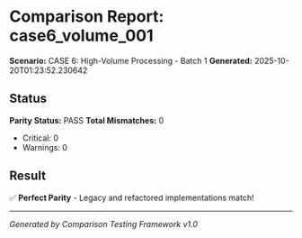 # Comparison Report: case6_volume_001
**Scenario:** CASE 6: High-Volume Processing - Batch 1
**Generated:** 2025-10-20T01:23:52.230642

## Status
**Parity Status:** PASS
**Total Mismatches:** 0
  - Critical: 0
  - Warnings: 0

## Result
✅ **Perfect Parity** - Legacy and refactored implementations match!

---
*Generated by Comparison Testing Framework v1.0*